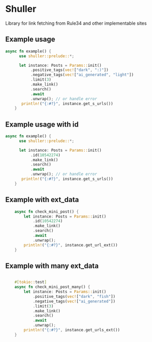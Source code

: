 # Shuller

Library for link fetching from Rule34 and other implementable sites

## Example usage

```rust
async fn example() {
      use shuller::prelude::*;

      let instance: Posts = Params::init()
           .positive_tags(vec!["dark", ":)"])
           .negative_tags(vec!["ai_generated", "light"])
           .limit(3)
           .make_link()
           .search()
           .await
           .unwrap(); // or handle error
       println!("{:#?}", instance.get_s_urls())
    }
```

## Example usage with id

```rust
async fn example() {
      use shuller::prelude::*;

      let instance: Posts = Params::init()
           .id(10542274)
           .make_link()
           .search()
           .await
           .unwrap(); // or handle error
       println!("{:#?}", instance.get_s_urls())
    }
```

## Example with ext_data

```rust
    async fn check_mini_post() {
        let instance: Posts = Params::init()
            .id(10542274)
            .make_link()
            .search()
            .await
            .unwrap();
        println!("{:#?}", instance.get_url_ext())
    }
```

## Example with many ext_data

```rust

    #[tokio::test]
    async fn check_mini_post_many() {
        let instance: Posts = Params::init()
            .positive_tags(vec!["dark", "fish"])
            .negative_tags(vec!["ai_generated"])
            .limit(3)
            .make_link()
            .search()
            .await
            .unwrap();
        println!("{:#?}", instance.get_urls_ext())
    }
```
